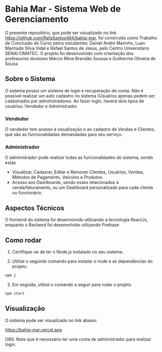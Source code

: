 # Bahia Mar - Sistema Web de Gerenciamento

O presente repositório, que pode ser visualizado no link https://github.com/RafaSantos484/bahia-mar, foi construído como Trabalho de Conclusão de Curso pelos estudantes: Daniel André Marinho, Luan Machado Silva Vidal e Rafael Santos de Jesus, pelo Centro Universitário SENAI CIMATEC.
O projeto foi desenvolvido com orientação dos professores doutores Márcio Rêne Brandão Soussa e Guilherme Oliveira de Souza.

## Sobre o Sistema

O sistema possui um sistema de login e recuperação de conta. Não é possível realizar um auto cadastro no sistema (Usuários apenas podem ser cadastrados por administradores.
Ao fazer login, haverá dois tipos de usuários: Vendedor e Administrador.

### Vendedor

O vendedor tem acesso à visualização e ao cadastro de Vendas e Clientes, que são as funcionalidades demandadas para seu serviço.

### Administrador

O administrador pode realizar todas as funcionalidades do sistema, sendo estas
- Visualizar, Cadasrar, Editar e Remover Clientes, Usuários, Vendas, Métodos de Pagamento, Veículos e Produtos.
- Acesso aos Dashboards, sendo esses relacionados à venda/faturamento, ou um Dashboard personalizado para cada cliente ou funcionário.


## Aspectos Técnicos

O frontend do sistema foi desenvolvido utilizando a tecnologia ReactJs, enquanto o Backend foi desenvolvido utilizando Firebase

## Como rodar

1. Certifique-se de ter o Node.js instalado no seu sistema.

2. Utilize o seguinte comando para instalar o node e as dependências do projeto:
```bash
npm i
```
3. Em seguida, utilize o comando a seguir para rodar o projeto
```bash
npm start
```

## Visualização

O sistema pode ser visualizado no link abaixo:

https://bahia-mar.vercel.app

OBS: Note que é necessário ter uma conta de administrador para realizar login.
